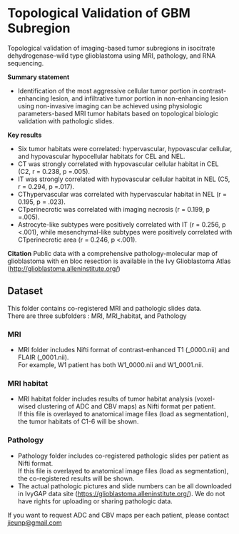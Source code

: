 # Topological Validation of GBM Subregion
Topological validation of imaging-based tumor subregions in isocitrate dehydrogenase–wild type glioblastoma using MRI, pathology, and RNA sequencing.

**Summary statement**
- Identification of the most aggressive cellular tumor portion in contrast-enhancing lesion, and infiltrative tumor portion in non-enhancing lesion using non-invasive imaging can be achieved using physiologic parameters-based MRI tumor habitats based on topological biologic validation with pathologic slides.

**Key results**
- Six tumor habitats were correlated: hypervascular, hypovascular cellular, and hypovascular hypocellular habitats for CEL and NEL.
- CT was strongly correlated with hypovascular cellular habitat in CEL (C2, r = 0.238, p =.005).
- IT was strongly correlated with hypovascular cellular habitat in NEL (C5, r = 0.294, p =.017).
- CThypervascular was correlated with hypervascular habitat in NEL (r = 0.195, p = .023).
- CTperinecrotic was correlated with imaging necrosis (r = 0.199, p =.005).
- Astrocyte-like subtypes were positively correlated with IT (r = 0.256, p <.001), while mesenchymal-like subtypes were positively correlated with CTperinecrotic area (r = 0.246, p <.001).

**Citation**
Public data with a comprehensive pathology-molecular map of glioblastoma with en bloc resection is available in the Ivy Glioblastoma Atlas (http://glioblastoma.alleninstitute.org/)

## Dataset
This folder contains co-registered MRI and pathologic slides data.  
There are three subfolders : MRI, MRI_habitat, and Pathology

### MRI
- MRI folder includes Nifti format of contrast-enhanced T1 (_0000.nii) and FLAIR (_0001.nii).  
For example, W1 patient has both W1_0000.nii and W1_0001.nii.

### MRI habitat
- MRI habitat folder includes results of tumor habitat analysis (voxel-wised clustering of ADC and CBV maps) as Nifti format per patient.  
If this file is overlayed to anatomical image files (load as segmentation), the tumor habitats of C1-6 will be shown. 

### Pathology
- Pathology folder includes co-registered pathologic slides per patient as Nifti format.  
If this file is overlayed to anatomical image files (load as segmentation), the co-registered results will be shown. 
- The actual pathologic pictures and slide numbers can be all downloaded in IvyGAP data site (https://glioblastoma.alleninstitute.org/). We do not have rights for uploading or sharing pathologic data.

If you want to request ADC and CBV maps per each patient, please contact jieunp@gmail.com
